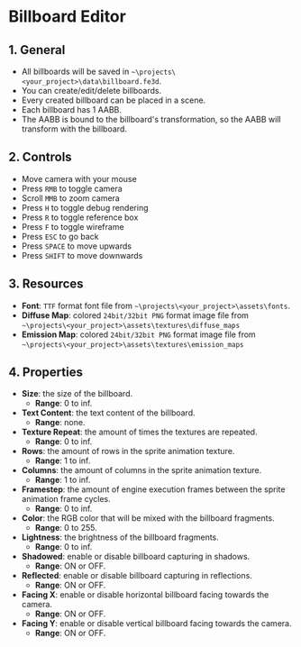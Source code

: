 # Billboard Editor

## 1. General

- All billboards will be saved in `~\projects\<your_project>\data\billboard.fe3d`.
- You can create/edit/delete billboards.
- Every created billboard can be placed in a scene.
- Each billboard has 1 AABB.
- The AABB is bound to the billboard's transformation, so the AABB will transform with the billboard.

## 2. Controls

- Move camera with your mouse
- Press `RMB` to toggle camera
- Scroll `MMB` to zoom camera
- Press `H` to toggle debug rendering
- Press `R` to toggle reference box
- Press `F` to toggle wireframe
- Press `ESC` to go back
- Press `SPACE` to move upwards
- Press `SHIFT` to move downwards

## 3. Resources

- **Font**: `TTF` format font file from `~\projects\<your_project>\assets\fonts`.
- **Diffuse Map**: colored `24bit/32bit PNG` format image file from `~\projects\<your_project>\assets\textures\diffuse_maps`
- **Emission Map**: colored `24bit/32bit PNG` format image file from `~\projects\<your_project>\assets\textures\emission_maps`

## 4. Properties

- **Size**: the size of the billboard.
  - **Range**: 0 to inf.
- **Text Content**: the text content of the billboard.
  - **Range**: none.
- **Texture Repeat**: the amount of times the textures are repeated.
  - **Range**: 0 to inf.
- **Rows**: the amount of rows in the sprite animation texture.
  - **Range**: 1 to inf.
- **Columns**: the amount of columns in the sprite animation texture.
  - **Range**: 1 to inf.
- **Framestep**: the amount of engine execution frames between the sprite animation frame cycles.
  - **Range**: 0 to inf.
- **Color**: the RGB color that will be mixed with the billboard fragments.
  - **Range**: 0 to 255.
- **Lightness**: the brightness of the billboard fragments.
  - **Range**: 0 to inf.
- **Shadowed**: enable or disable billboard capturing in shadows.
  - **Range**: ON or OFF.
- **Reflected**: enable or disable billboard capturing in reflections.
  - **Range**: ON or OFF.
- **Facing X**: enable or disable horizontal billboard facing towards the camera.
  - **Range**: ON or OFF.
- **Facing Y**: enable or disable vertical billboard facing towards the camera.
  - **Range**: ON or OFF.
